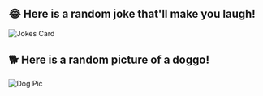 ## 😂 Here is a random joke that'll make you laugh!
![Jokes Card](https://readme-jokes.vercel.app/api)

## 🐕 Here is a random picture of a doggo!
![Dog Pic](https://placedog.net/320/240?random)
